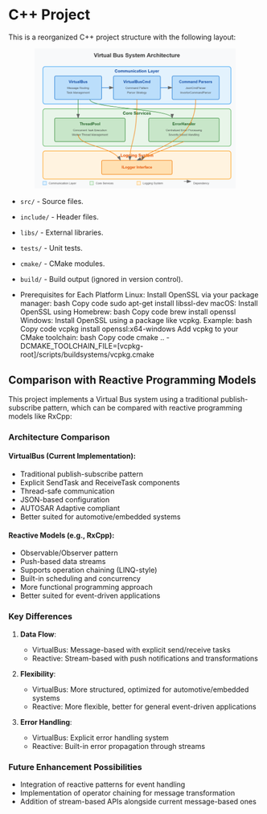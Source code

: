 
# C++ Project

This is a reorganized C++ project structure with the following layout:
<p align="center">
  <img src="images/software_architect.png" width="400" alt="Description" />
</p>

- `src/` - Source files.
- `include/` - Header files.
- `libs/` - External libraries.
- `tests/` - Unit tests.
- `cmake/` - CMake modules.
- `build/` - Build output (ignored in version control).


- Prerequisites for Each Platform
Linux: Install OpenSSL via your package manager:
bash
Copy code
sudo apt-get install libssl-dev
macOS: Install OpenSSL using Homebrew:
bash
Copy code
brew install openssl
Windows:
Install OpenSSL using a package like vcpkg.
Example:
bash
Copy code
vcpkg install openssl:x64-windows
Add vcpkg to your CMake toolchain:
bash
Copy code
cmake .. -DCMAKE_TOOLCHAIN_FILE=[vcpkg-root]/scripts/buildsystems/vcpkg.cmake

## Comparison with Reactive Programming Models

This project implements a Virtual Bus system using a traditional publish-subscribe pattern, which can be compared with reactive programming models like RxCpp:

### Architecture Comparison

#### VirtualBus (Current Implementation):
- Traditional publish-subscribe pattern
- Explicit SendTask and ReceiveTask components
- Thread-safe communication
- JSON-based configuration
- AUTOSAR Adaptive compliant
- Better suited for automotive/embedded systems

#### Reactive Models (e.g., RxCpp):
- Observable/Observer pattern
- Push-based data streams
- Supports operation chaining (LINQ-style)
- Built-in scheduling and concurrency
- More functional programming approach
- Better suited for event-driven applications

### Key Differences

1. **Data Flow**:
   - VirtualBus: Message-based with explicit send/receive tasks
   - Reactive: Stream-based with push notifications and transformations

2. **Flexibility**:
   - VirtualBus: More structured, optimized for automotive/embedded systems
   - Reactive: More flexible, better for general event-driven applications

3. **Error Handling**:
   - VirtualBus: Explicit error handling system
   - Reactive: Built-in error propagation through streams

### Future Enhancement Possibilities
- Integration of reactive patterns for event handling
- Implementation of operator chaining for message transformation
- Addition of stream-based APIs alongside current message-based ones
